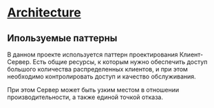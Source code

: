 # [Architecture](https://miro.com/app/board/uXjVP011CI8=/?share_link_id=605350816329)
## Ипользуемые паттерны
В данном проекте используется паттерн проектирования Клиент-Сервер.
Есть общие ресурсы, к которым нужно обеспечить доступ большого количества распределенных клиентов, и при этом необходимо контролировать доступ и качество обслуживания.

При этом Сервер может быть узким местом в отношении производительности, а также единой точкой отказа.
